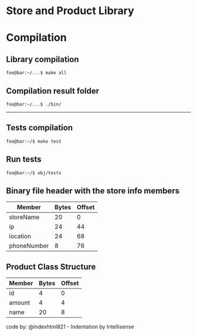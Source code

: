 # Store and Product Library 

# Compilation

## Library compilation 

```console
foo@bar:~/...$ make all
```
## Compilation result folder
```console
foo@bar:~/...$ ./bin/ 
```
____________________________________
## Tests compilation
```console
foo@bar:~/$ make test
```
## Run tests
```console
foo@bar:~/$ obj/tests
```




## Binary file header with the store info members
| Member     | Bytes           | Offset |
| ---------- | --------------- | ------ | 
| storeName  | 20              |    0   |      
| ip         | 24              |   44   |
| location   | 24              |   68   |
| phoneNumber| 8               |   76   |

 


## Product Class Structure


| Member     | Bytes           | Offset |
| ---------- | --------------- | ------ | 
| id         | 4               |   0    |
| amount     | 4               |   4    |
| name       | 20              |   8    |


code by: @indexhtml821 - Indentation by Intellisense